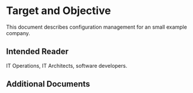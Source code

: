 # Target and Objective
This document describes configuration management for an small example company.

## Intended Reader
IT Operations, IT Architects, software developers.

## Additional Documents
